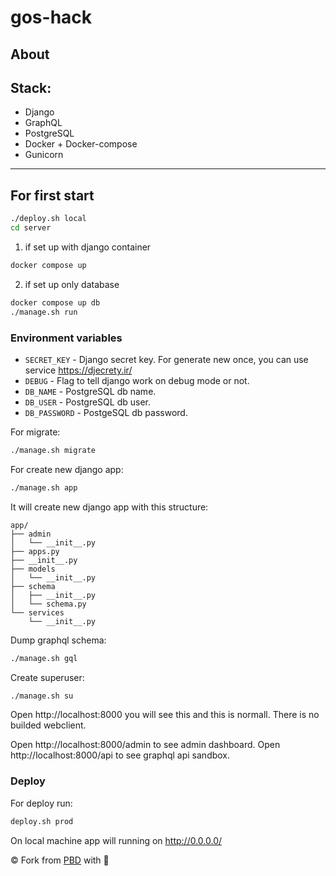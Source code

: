 # gos-hack

## About
<!-- Yor description here -->

## Stack:
* Django
* GraphQL
* PostgreSQL
* Docker + Docker-compose
* Gunicorn
---

## For first start
```bash
./deploy.sh local 
cd server
```
1. if set up with django container 
```bash
docker compose up
```


2. if set up only database
```bash
docker compose up db
./manage.sh run
```

### Environment variables
* `SECRET_KEY` - Django secret key. For generate new once, you can use service https://djecrety.ir/
* `DEBUG` - Flag to tell django work on debug mode or not.
* `DB_NAME` - PostgreSQL db name.
* `DB_USER` - PostgreSQL db user.
* `DB_PASSWORD` - PostgeSQL db password.


For migrate:
```bash
./manage.sh migrate
```

For create new django app:
```bash
./manage.sh app
```

It will create new django app with this structure:
```
app/
├── admin
│   └── __init__.py
├── apps.py
├── __init__.py
├── models
│   └── __init__.py
├── schema
│   ├── __init__.py
│   └── schema.py
└── services
    └── __init__.py
```
Dump graphql schema:
```bash
./manage.sh gql
```


Create superuser:
```bash
./manage.sh su
```

Open http://localhost:8000 you will see this and this is normall. There is no builded webclient.

Open http://localhost:8000/admin to see admin dashboard. Open http://localhost:8000/api to see graphql api sandbox.

### Deploy
For deploy run:
```bash
deploy.sh prod
```

On local machine app will running on http://0.0.0.0/


&copy; Fork from [PBD](https://lyaguxafrog/python-backend-devcontainers) with 💚

